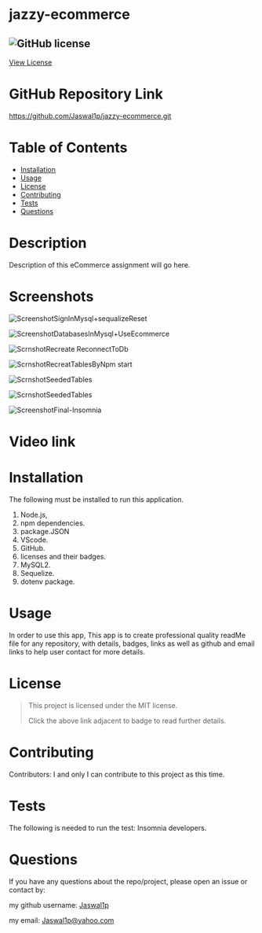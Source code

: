# jazzy-ecommerce
 
 ## ![GitHub license](https://img.shields.io/badge/License-MIT-yellow.svg) 
[View License](https://opensource.org/licenses/MIT) 
 
 # GitHub Repository Link
 https://github.com/Jaswal1p/jazzy-ecommerce.git

 # Table of Contents
 * [Installation](#installation)
 * [Usage](#usage)
 * [License](#license)
 * [Contributing](#Contributing)
 * [Tests](#tests)
 * [Questions](#questions)
 
 # Description
Description of this eCommerce assignment will go here.


 # Screenshots
 ![ScreenshotSignInMysql+sequalizeReset](https://user-images.githubusercontent.com/92233527/155861368-49febc3f-d520-4e49-82f8-d81018c9a905.png)

 ![ScreenshotDatabasesInMysql+UseEcommerce](https://user-images.githubusercontent.com/92233527/155861460-171e07fd-878a-48e1-ae6f-4550057dae89.png)

 ![ScrnshotRecreate ReconnectToDb](https://user-images.githubusercontent.com/92233527/155861649-82739f49-31d8-4f7a-b243-2a72e75e39f6.png)

 ![ScrnshotRecreatTablesByNpm start](https://user-images.githubusercontent.com/92233527/155861748-60c7cc79-c7c8-4a32-a142-fe7e2979ca79.png)

 ![ScrnshotSeededTables](https://user-images.githubusercontent.com/92233527/155861813-408820b5-a7b5-48e9-94f0-34553ad190d8.png)

 ![ScrnshotSeededTables](https://user-images.githubusercontent.com/92233527/155861876-6fe82169-b5ab-4ace-980f-34d1ad9cc8b0.png)
 
 ![ScreenshotFinal-Insomnia](https://user-images.githubusercontent.com/92233527/155860837-774019b3-3a46-417e-97e8-4bc0fcb19ba9.png)

 # Video link
 

 # Installation
  The following must be installed to run this application. 
  1. Node.js, 
  2. npm dependencies.
  3. package.JSON
  4. VScode.
  5. GitHub.
  6. licenses and their badges.
  7. MySQL2. 
  8. Sequelize.
  9. dotenv package.


 # Usage
 In order to use this app, This app is to create professional quality readMe file for any repository, with details, badges, links as well as github and email links to help user contact for more details.

 # License 
 > This project is licensed under the MIT license.
 >
 > Click the above link adjacent to badge to read further details.
 
 # Contributing
 Contributors: I and only I can contribute to this project as this time.  

 # Tests
 The following is needed to run the test: Insomnia developers. 

 # Questions
 If you have any questions about the repo/project, please open an issue or contact by: 
 
 my github username: [Jaswal1p](https://github.com/Jaswal1p) 
 
 my email: Jaswal1p@yahoo.com